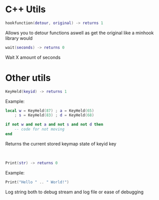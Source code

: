 # C++ Utils

```lua
hookfunction(detour, original) -> returns 1
```
Allows you to detour functions aswell as get the original like a minhook library would

```lua
wait(seconds) -> returns 0
```
Wait X amount of seconds

# Other utils

```lua
KeyHeld(keyid) -> returns 1
```
Example:
```lua
local w = KeyHeld(87) ; a = KeyHeld(65)
	; s = KeyHeld(83) ; d = KeyHeld(68)

if not w and not a and not s and not d then
    -- code for not moving
end
```
Returns the current stored keymap state of keyid key

<br/>

```lua
Print(str) -> returns 0
```
Example:
```lua
Print("Hello " .. " World!")
```
Log string both to debug stream and log file or ease of debugging
